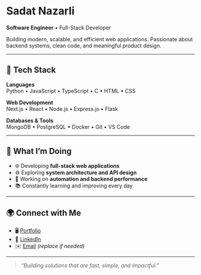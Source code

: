 # Sadat Nazarli

**Software Engineer** • Full-Stack Developer  

Building modern, scalable, and efficient web applications. Passionate about backend systems, clean code, and meaningful product design.

---

## 🧠 Tech Stack

**Languages**  
Python • JavaScript • TypeScript • C • HTML • CSS  

**Web Development**  
Next.js • React • Node.js • Express.js • Flask  

**Databases & Tools**  
MongoDB • PostgreSQL • Docker • Git • VS Code  

---

## 🚀 What I’m Doing

- 🌐 Developing **full-stack web applications**  
- ⚙️ Exploring **system architecture and API design**  
- 🧩 Working on **automation and backend performance**  
- 📚 Constantly learning and improving every day  

---

## 🌍 Connect with Me

- 🖥 [Portfolio](https://sadatnazarli.com)  
- 💼 [LinkedIn](https://linkedin.com/in/sadatnazarli)  
- ✉️ [Email](mailto:contact@sadatnazarli.com) *(replace if needed)*  

---

> *“Building solutions that are fast, simple, and impactful.”*
